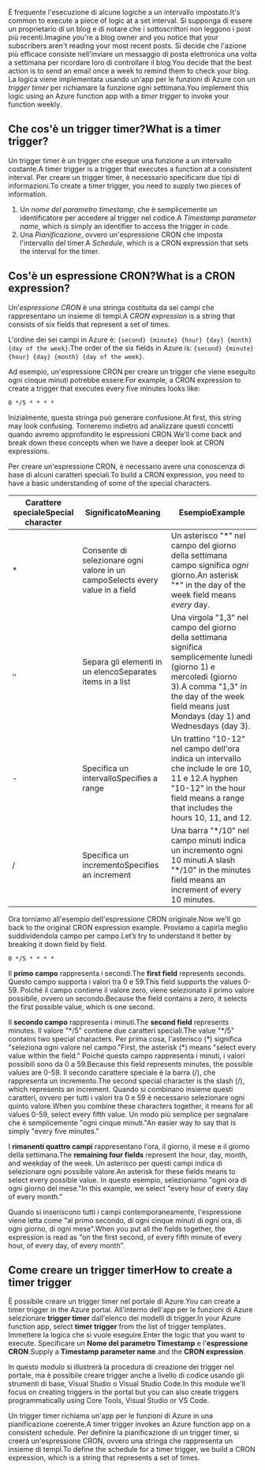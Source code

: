 <span data-ttu-id="aab02-101">È frequente l'esecuzione di alcune logiche a un intervallo impostato.</span><span class="sxs-lookup"><span data-stu-id="aab02-101">It's common to execute a piece of logic at a set interval.</span></span> <span data-ttu-id="aab02-102">Si supponga di essere un proprietario di un blog e di notare che i sottoscrittori non leggono i post più recenti.</span><span class="sxs-lookup"><span data-stu-id="aab02-102">Imagine you're a blog owner and you notice that your subscribers aren't reading your most recent posts.</span></span> <span data-ttu-id="aab02-103">Si decide che l'azione più efficace consiste nell'inviare un messaggio di posta elettronica una volta a settimana per ricordare loro di controllare il blog.</span><span class="sxs-lookup"><span data-stu-id="aab02-103">You decide that the best action is to send an email once a week to remind them to check your blog.</span></span> <span data-ttu-id="aab02-104">La logica viene implementata usando un'app per le funzioni di Azure con un _trigger timer_ per richiamare la funzione ogni settimana.</span><span class="sxs-lookup"><span data-stu-id="aab02-104">You implement this logic using an Azure function app with a _timer trigger_ to invoke your function weekly.</span></span>

## <a name="what-is-a-timer-trigger"></a><span data-ttu-id="aab02-105">Che cos'è un trigger timer?</span><span class="sxs-lookup"><span data-stu-id="aab02-105">What is a timer trigger?</span></span>

<span data-ttu-id="aab02-106">Un trigger timer è un trigger che esegue una funzione a un intervallo costante.</span><span class="sxs-lookup"><span data-stu-id="aab02-106">A timer trigger is a trigger that executes a function at a consistent interval.</span></span> <span data-ttu-id="aab02-107">Per creare un trigger timer, è necessario specificare due tipi di informazioni.</span><span class="sxs-lookup"><span data-stu-id="aab02-107">To create a timer trigger, you need to supply two pieces of information.</span></span>

1. <span data-ttu-id="aab02-108">Un *nome del parametro timestamp*, che è semplicemente un identificatore per accedere al trigger nel codice.</span><span class="sxs-lookup"><span data-stu-id="aab02-108">A *Timestamp parameter name*, which is simply an identifier to access the trigger in code.</span></span>
2. <span data-ttu-id="aab02-109">Una *Pianificazione*, ovvero un'espressione CRON che imposta l'intervallo del timer.</span><span class="sxs-lookup"><span data-stu-id="aab02-109">A *Schedule*, which is a CRON expression that sets the interval for the timer.</span></span>

## <a name="what-is-a-cron-expression"></a><span data-ttu-id="aab02-110">Cos'è un espressione CRON?</span><span class="sxs-lookup"><span data-stu-id="aab02-110">What is a CRON expression?</span></span>

<span data-ttu-id="aab02-111">Un'*espressione CRON* è una stringa costituita da sei campi che rappresentano un insieme di tempi.</span><span class="sxs-lookup"><span data-stu-id="aab02-111">A *CRON expression* is a string that consists of six fields that represent a set of times.</span></span>

<span data-ttu-id="aab02-112">L'ordine dei sei campi in Azure è: `{second} {minute} {hour} {day} {month} {day of the week}`.</span><span class="sxs-lookup"><span data-stu-id="aab02-112">The order of the six fields in Azure is: `{second} {minute} {hour} {day} {month} {day of the week}`.</span></span>

<span data-ttu-id="aab02-113">Ad esempio, un'espressione CRON per creare un trigger che viene eseguito ogni cinque minuti potrebbe essere:</span><span class="sxs-lookup"><span data-stu-id="aab02-113">For example, a CRON expression to create a trigger that executes every five minutes looks like:</span></span>

```log
0 */5 * * * *
```

<span data-ttu-id="aab02-114">Inizialmente, questa stringa può generare confusione.</span><span class="sxs-lookup"><span data-stu-id="aab02-114">At first, this string may look confusing.</span></span> <span data-ttu-id="aab02-115">Torneremo indietro ad analizzare questi concetti quando avremo approfondito le espressioni CRON.</span><span class="sxs-lookup"><span data-stu-id="aab02-115">We'll come back and break down these concepts when we have a deeper look at CRON expressions.</span></span>

<span data-ttu-id="aab02-116">Per creare un'espressione CRON, è necessario avere una conoscenza di base di alcuni caratteri speciali.</span><span class="sxs-lookup"><span data-stu-id="aab02-116">To build a CRON expression, you need to have a basic understanding of some of the special characters.</span></span>

| <span data-ttu-id="aab02-117">Carattere speciale</span><span class="sxs-lookup"><span data-stu-id="aab02-117">Special character</span></span> | <span data-ttu-id="aab02-118">Significato</span><span class="sxs-lookup"><span data-stu-id="aab02-118">Meaning</span></span> | <span data-ttu-id="aab02-119">Esempio</span><span class="sxs-lookup"><span data-stu-id="aab02-119">Example</span></span> |
| ------------- | ------------- | ------------- |
| *      | <span data-ttu-id="aab02-120">Consente di selezionare ogni valore in un campo</span><span class="sxs-lookup"><span data-stu-id="aab02-120">Selects every value in a field</span></span> | <span data-ttu-id="aab02-121">Un asterisco "\*" nel campo del giorno della settimana campo significa *ogni* giorno.</span><span class="sxs-lookup"><span data-stu-id="aab02-121">An asterisk "\*" in the day of the week field means *every* day.</span></span> |
| <span data-ttu-id="aab02-122">,</span><span class="sxs-lookup"><span data-stu-id="aab02-122">,</span></span>      | <span data-ttu-id="aab02-123">Separa gli elementi in un elenco</span><span class="sxs-lookup"><span data-stu-id="aab02-123">Separates items in a list</span></span> | <span data-ttu-id="aab02-124">Una virgola "1,3" nel campo del giorno della settimana significa semplicemente lunedì (giorno 1) e mercoledì (giorno 3).</span><span class="sxs-lookup"><span data-stu-id="aab02-124">A comma "1,3" in the day of the week field means just Mondays (day 1) and Wednesdays (day 3).</span></span> |
| -      | <span data-ttu-id="aab02-125">Specifica un intervallo</span><span class="sxs-lookup"><span data-stu-id="aab02-125">Specifies a range</span></span> | <span data-ttu-id="aab02-126">Un trattino "10-12" nel campo dell'ora indica un intervallo che include le ore 10, 11 e 12.</span><span class="sxs-lookup"><span data-stu-id="aab02-126">A hyphen "10-12" in the hour field means a range that includes the hours 10, 11, and 12.</span></span> |
| /      | <span data-ttu-id="aab02-127">Specifica un incremento</span><span class="sxs-lookup"><span data-stu-id="aab02-127">Specifies an increment</span></span> | <span data-ttu-id="aab02-128">Una barra "\*/10" nel campo minuti indica un incremento ogni 10 minuti.</span><span class="sxs-lookup"><span data-stu-id="aab02-128">A slash "\*/10" in the minutes field means an increment of every 10 minutes.</span></span> |

<span data-ttu-id="aab02-129">Ora torniamo all'esempio dell'espressione CRON originale.</span><span class="sxs-lookup"><span data-stu-id="aab02-129">Now we'll go back to the original CRON expression example.</span></span> <span data-ttu-id="aab02-130">Proviamo a capirla meglio suddividendola campo per campo.</span><span class="sxs-lookup"><span data-stu-id="aab02-130">Let’s try to understand it better by breaking it down field by field.</span></span>

```log
0 */5 * * * *
```

<span data-ttu-id="aab02-131">Il **primo campo** rappresenta i secondi.</span><span class="sxs-lookup"><span data-stu-id="aab02-131">The **first field** represents seconds.</span></span> <span data-ttu-id="aab02-132">Questo campo supporta i valori tra 0 e 59.</span><span class="sxs-lookup"><span data-stu-id="aab02-132">This field supports the values 0-59.</span></span> <span data-ttu-id="aab02-133">Poiché il campo contiene il valore zero, viene selezionato il primo valore possibile, ovvero un secondo.</span><span class="sxs-lookup"><span data-stu-id="aab02-133">Because the field contains a zero, it selects the first possible value, which is one second.</span></span>

<span data-ttu-id="aab02-134">Il **secondo campo** rappresenta i minuti.</span><span class="sxs-lookup"><span data-stu-id="aab02-134">The **second field** represents minutes.</span></span> <span data-ttu-id="aab02-135">Il valore "\*/5" contiene due caratteri speciali.</span><span class="sxs-lookup"><span data-stu-id="aab02-135">The value "\*/5" contains two special characters.</span></span> <span data-ttu-id="aab02-136">Per prima cosa, l'asterisco (\*) significa "seleziona ogni valore nel campo."</span><span class="sxs-lookup"><span data-stu-id="aab02-136">First, the asterisk (\*) means "select every value within the field."</span></span> <span data-ttu-id="aab02-137">Poiché questo campo rappresenta i minuti, i valori possibili sono da 0 a 59.</span><span class="sxs-lookup"><span data-stu-id="aab02-137">Because this field represents minutes, the possible values are 0-59.</span></span> <span data-ttu-id="aab02-138">Il secondo carattere speciale è la barra (/), che rappresenta un incremento.</span><span class="sxs-lookup"><span data-stu-id="aab02-138">The second special character is the slash (/), which represents an increment.</span></span> <span data-ttu-id="aab02-139">Quando si combinano insieme questi caratteri, ovvero per tutti i valori tra 0 e 59 è necessario selezionare ogni quinto valore.</span><span class="sxs-lookup"><span data-stu-id="aab02-139">When you combine these characters together, it means for all values 0-59, select every fifth value.</span></span> <span data-ttu-id="aab02-140">Un modo più semplice per segnalare che è semplicemente "ogni cinque minuti."</span><span class="sxs-lookup"><span data-stu-id="aab02-140">An easier way to say that is simply "every five minutes."</span></span>

<span data-ttu-id="aab02-141">I **rimanenti quattro campi** rappresentano l'ora, il giorno, il mese e il giorno della settimana.</span><span class="sxs-lookup"><span data-stu-id="aab02-141">The **remaining four fields** represent the hour, day, month, and weekday of the week.</span></span> <span data-ttu-id="aab02-142">Un asterisco per questi campi indica di selezionare ogni possibile valore.</span><span class="sxs-lookup"><span data-stu-id="aab02-142">An asterisk for these fields means to select every possible value.</span></span> <span data-ttu-id="aab02-143">In questo esempio, selezioniamo "ogni ora di ogni giorno del mese."</span><span class="sxs-lookup"><span data-stu-id="aab02-143">In this example, we select "every hour of every day of every month."</span></span>

<span data-ttu-id="aab02-144">Quando si inseriscono tutti i campi contemporaneamente, l'espressione viene letta come "al primo secondo, di ogni cinque minuti di ogni ora, di ogni giorno, di ogni mese".</span><span class="sxs-lookup"><span data-stu-id="aab02-144">When you put all the fields together, the expression is read as "on the first second, of every fifth minute of every hour, of every day, of every month".</span></span>

## <a name="how-to-create-a-timer-trigger"></a><span data-ttu-id="aab02-145">Come creare un trigger timer</span><span class="sxs-lookup"><span data-stu-id="aab02-145">How to create a timer trigger</span></span>

<span data-ttu-id="aab02-146">È possibile creare un trigger timer nel portale di Azure.</span><span class="sxs-lookup"><span data-stu-id="aab02-146">You can create a timer trigger in the Azure portal.</span></span> <span data-ttu-id="aab02-147">All'interno dell'app per le funzioni di Azure selezionare **trigger timer** dall'elenco dei modelli di trigger.</span><span class="sxs-lookup"><span data-stu-id="aab02-147">In your Azure function app, select **timer trigger** from the list of trigger templates.</span></span> <span data-ttu-id="aab02-148">Immettere la logica che si vuole eseguire.</span><span class="sxs-lookup"><span data-stu-id="aab02-148">Enter the logic that you want to execute.</span></span> <span data-ttu-id="aab02-149">Specificare un **Nome del parametro Timestamp** e l'**espressione CRON**.</span><span class="sxs-lookup"><span data-stu-id="aab02-149">Supply a **Timestamp parameter name** and the **CRON expression**.</span></span>

<span data-ttu-id="aab02-150">In questo modulo si illustrerà la procedura di creazione dei trigger nel portale, ma è possibile creare trigger anche a livello di codice usando gli strumenti di base, Visual Studio o Visual Studio Code.</span><span class="sxs-lookup"><span data-stu-id="aab02-150">In this module we'll focus on creating triggers in the portal but you can also create triggers programmatically using Core Tools, Visual Studio or VS Code.</span></span>

<span data-ttu-id="aab02-151">Un trigger timer richiama un'app per le funzioni di Azure in una pianificazione coerente.</span><span class="sxs-lookup"><span data-stu-id="aab02-151">A timer trigger invokes an Azure function app on a consistent schedule.</span></span> <span data-ttu-id="aab02-152">Per definire la pianificazione di un trigger timer, si creerà un'espressione CRON, ovvero una stringa che rappresenta un insieme di tempi.</span><span class="sxs-lookup"><span data-stu-id="aab02-152">To define the schedule for a timer trigger, we build a CRON expression, which is a string that represents a set of times.</span></span>